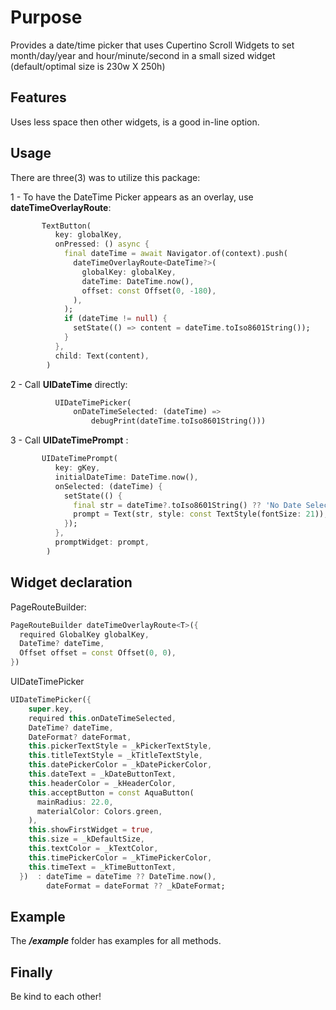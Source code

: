 # Purpose

Provides a date/time picker that uses Cupertino Scroll Widgets to set month/day/year and hour/minute/second in a small sized widget (default/optimal size is 230w X 250h)

## Features

Uses less space then other widgets, is a good in-line option.

## Usage

There are three(3) was to utilize this package:

1 - To have the DateTime Picker appears as an overlay, use **dateTimeOverlayRoute**:

```dart
       TextButton(
          key: globalKey,
          onPressed: () async {
            final dateTime = await Navigator.of(context).push(
              dateTimeOverlayRoute<DateTime?>(
                globalKey: globalKey,
                dateTime: DateTime.now(),
                offset: const Offset(0, -180),
              ),
            );
            if (dateTime != null) {
              setState(() => content = dateTime.toIso8601String());
            }
          },
          child: Text(content),
        )
```

2 - Call **UIDateTime** directly:

```dart
          UIDateTimePicker(
              onDateTimeSelected: (dateTime) =>
                  debugPrint(dateTime.toIso8601String()))
```

3 - Call **UIDateTimePrompt** :

```dart
       UIDateTimePrompt(
          key: gKey,
          initialDateTime: DateTime.now(),
          onSelected: (dateTime) {
            setState(() {
              final str = dateTime?.toIso8601String() ?? 'No Date Selected';
              prompt = Text(str, style: const TextStyle(fontSize: 21));
            });
          },
          promptWidget: prompt,
        )
```

## Widget declaration

PageRouteBuilder:

```dart
PageRouteBuilder dateTimeOverlayRoute<T>({
  required GlobalKey globalKey,
  DateTime? dateTime,
  Offset offset = const Offset(0, 0),
})
```

UIDateTimePicker

```dart
UIDateTimePicker({
    super.key,
    required this.onDateTimeSelected,
    DateTime? dateTime,
    DateFormat? dateFormat,
    this.pickerTextStyle = _kPickerTextStyle,
    this.titleTextStyle = _kTitleTextStyle,
    this.datePickerColor = _kDatePickerColor,
    this.dateText = _kDateButtonText,
    this.headerColor = _kHeaderColor,
    this.acceptButton = const AquaButton(
      mainRadius: 22.0,
      materialColor: Colors.green,
    ),
    this.showFirstWidget = true,
    this.size = _kDefaultSize,
    this.textColor = _kTextColor,
    this.timePickerColor = _kTimePickerColor,
    this.timeText = _kTimeButtonText,
  })  : dateTime = dateTime ?? DateTime.now(),
        dateFormat = dateFormat ?? _kDateFormat;
```

## Example

The ***/example*** folder has examples for all methods.

## Finally

Be kind to each other!

